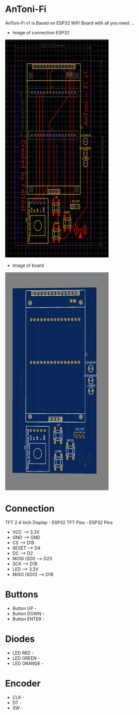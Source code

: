 # AnToni-Fi
AnToni-Fi v1 is Based on ESP32 WiFi Board with all you need ... 

- Image of connection ESP32
<img src="AnToni-Fi-Schema.jpg" alt="ESP32-Schematics" width="333" height="700">

- Image of board
<img src="AnToni-Fi-PCB.jpg" alt="ESP32-Schematics" width="333" height="700">

# Connection

TFT 2.4 Inch Display - ESP32
TFT Pins - ESP32 Pins
- VCC --> 3.3V
- GND --> GND
- CS --> D15
- RESET --> D4
- DC --> D2
- MOSI (SDI) --> D23
- SCK --> D18
- LED --> 3.3V
- MISO (SDO) --> D19

# Buttons
- Button UP - 
- Button DOWN - 
- Button ENTER - 

# Diodes
- LED RED - 
- LED GREEN - 
- LED ORANGE - 

# Encoder
- CLK - 
- DT - 
- SW - 
